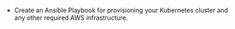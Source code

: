 - Create an Ansible Playbook for provisioning your Kubernetes cluster and any other required AWS infrastructure.
